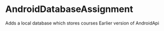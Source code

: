 # AndroidDatabaseAssignment
Adds a local database which stores courses
Earlier version of AndroidApi
